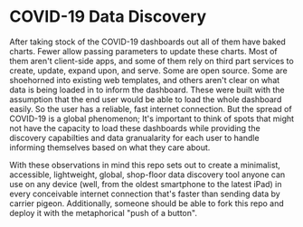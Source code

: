 # COVID-19 Data Discovery
After taking stock of the COVID-19 dashboards out all of them have baked charts. Fewer allow passing parameters to update these charts. Most of them aren't client-side apps, and some of them rely on third part services to create, update, expand upon, and serve. Some are open source. Some are shoehorned into existing web templates, and others aren't clear on what data is being loaded in to inform the dashboard. These were built with the assumption that the end user would be able to load the whole dashboard easily. So the user has a reliable, fast internet connection. But the spread of COVID-19 is a global phenomenon; It's important to think of spots that might not have the capacity to load these dashboards while providing the discovery capabilties and data granualarity for each user to handle informing themselves based on what they care about. 

With these observations in mind this repo sets out to create a minimalist, accessible, lightweight, global, shop-floor data discovery tool anyone can use on any device (well, from the oldest smartphone to the latest iPad) in every conceivable internet connection that's faster than sending data by carrier pigeon. Additionally, someone should be able to fork this repo and deploy it with the metaphorical "push of a button".